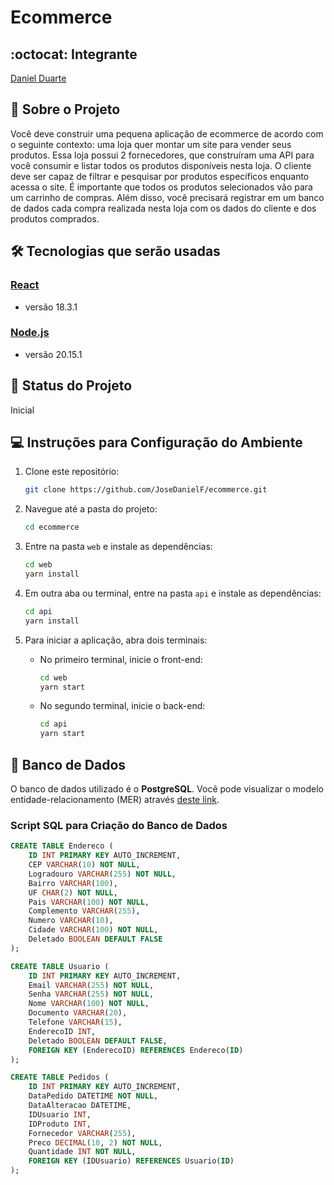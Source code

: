 # Ecommerce

## :octocat: Integrante

[Daniel Duarte](https://github.com/JoseDanielF)

## 📃 Sobre o Projeto

Você deve construir uma pequena aplicação de ecommerce de acordo com o seguinte contexto: uma loja quer montar um site para vender seus produtos. Essa loja possui 2 fornecedores, que construíram uma API para você consumir e listar todos os produtos disponíveis nesta loja. O cliente deve ser capaz de filtrar e pesquisar por produtos específicos enquanto acessa o site. É importante que todos os produtos selecionados vão para um carrinho de compras. Além disso, você precisará registrar em um banco de dados cada compra realizada nesta loja com os dados do cliente e dos produtos comprados.

## :hammer_and_wrench: Tecnologias que serão usadas

### [React](https://react.dev/versions)
* versão 18.3.1

### [Node.js](https://nodejs.org/pt)
* versão 20.15.1

## :construction: Status do Projeto
Inicial

## :computer: Instruções para Configuração do Ambiente

1. Clone este repositório:

    ```bash
    git clone https://github.com/JoseDanielF/ecommerce.git
    ```

2. Navegue até a pasta do projeto:

    ```bash
    cd ecommerce
    ```

3. Entre na pasta `web` e instale as dependências:

    ```bash
    cd web
    yarn install
    ```

4. Em outra aba ou terminal, entre na pasta `api` e instale as dependências:

    ```bash
    cd api
    yarn install
    ```

5. Para iniciar a aplicação, abra dois terminais:

    - No primeiro terminal, inicie o front-end:

        ```bash
        cd web
        yarn start
        ```

    - No segundo terminal, inicie o back-end:

        ```bash
        cd api
        yarn start
        ```

## :floppy_disk: Banco de Dados

O banco de dados utilizado é o **PostgreSQL**. Você pode visualizar o modelo entidade-relacionamento (MER) através [deste link](https://lucid.app/lucidchart/b816203a-1321-471c-84cb-d29119172625/edit?invitationId=inv_b2932ffa-e1d2-4fd4-b8c8-035cfa32d5b5).

### Script SQL para Criação do Banco de Dados

```sql
CREATE TABLE Endereco (
    ID INT PRIMARY KEY AUTO_INCREMENT,
    CEP VARCHAR(10) NOT NULL,
    Logradouro VARCHAR(255) NOT NULL,
    Bairro VARCHAR(100),
    UF CHAR(2) NOT NULL,
    Pais VARCHAR(100) NOT NULL,
    Complemento VARCHAR(255),
    Numero VARCHAR(10),
    Cidade VARCHAR(100) NOT NULL,
    Deletado BOOLEAN DEFAULT FALSE
);

CREATE TABLE Usuario (
    ID INT PRIMARY KEY AUTO_INCREMENT,
    Email VARCHAR(255) NOT NULL,
    Senha VARCHAR(255) NOT NULL,
    Nome VARCHAR(100) NOT NULL,
    Documento VARCHAR(20),
    Telefone VARCHAR(15),
    EnderecoID INT,
    Deletado BOOLEAN DEFAULT FALSE,
    FOREIGN KEY (EnderecoID) REFERENCES Endereco(ID)
);

CREATE TABLE Pedidos (
    ID INT PRIMARY KEY AUTO_INCREMENT,
    DataPedido DATETIME NOT NULL,
    DataAlteracao DATETIME,
    IDUsuario INT,
    IDProduto INT,
    Fornecedor VARCHAR(255),
    Preco DECIMAL(10, 2) NOT NULL,
    Quantidade INT NOT NULL,
    FOREIGN KEY (IDUsuario) REFERENCES Usuario(ID)
);